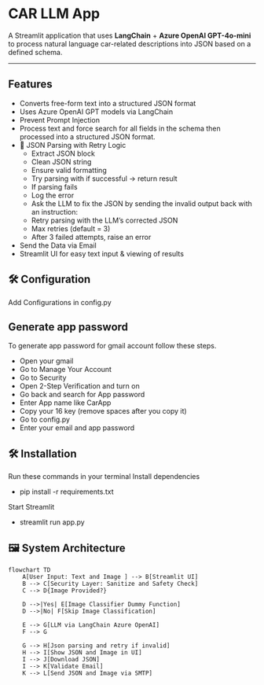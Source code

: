# CAR LLM App

A Streamlit application that uses **LangChain** + **Azure OpenAI GPT-4o-mini** to process natural language car-related descriptions into JSON based on a defined schema.

---

## Features
- Converts free-form text into a structured JSON format
- Uses Azure OpenAI GPT models via LangChain
- Prevent Prompt Injection
- Process text and force search for all fields in the schema then processed into a structured JSON format.
- 📌 JSON Parsing with Retry Logic
   - Extract JSON block
   - Clean JSON string
   - Ensure valid formatting
   - Try parsing with if successful → return result
   - If parsing fails
   - Log the error
   - Ask the LLM to fix the JSON by sending the invalid output back with an instruction:
   - Retry parsing with the LLM’s corrected JSON
   - Max retries (default = 3)
   - After 3 failed attempts, raise an error  
- Send the Data via Email
- Streamlit UI for easy text input & viewing of results

## 🛠 Configuration

Add Configurations in config.py
## Generate app password
To generate app password for gmail account follow these steps.
- Open your gmail 
- Go to Manage Your Account
- Go to Security
- Open 2-Step Verification and turn on
- Go back and search for App password
- Enter App name like CarApp
- Copy your 16 key (remove spaces after you copy it)
- Go to config.py
- Enter your email and app password
  
## 🛠 Installation
Run these commands in your terminal
Install dependencies
   
- pip install -r requirements.txt

Start Streamlit

- streamlit run app.py

## 🖼 System Architecture

```mermaid
flowchart TD
    A[User Input: Text and Image ] --> B[Streamlit UI]
    B --> C[Security Layer: Sanitize and Safety Check]
    C --> D{Image Provided?}

    D -->|Yes| E[Image Classifier Dummy Function]
    D -->|No| F[Skip Image Classification]

    E --> G[LLM via LangChain Azure OpenAI]
    F --> G

    G --> H[Json parsing and retry if invalid]
    H --> I[Show JSON and Image in UI]
    I --> J[Download JSON]
    I --> K[Validate Email]
    K --> L[Send JSON and Image via SMTP]
